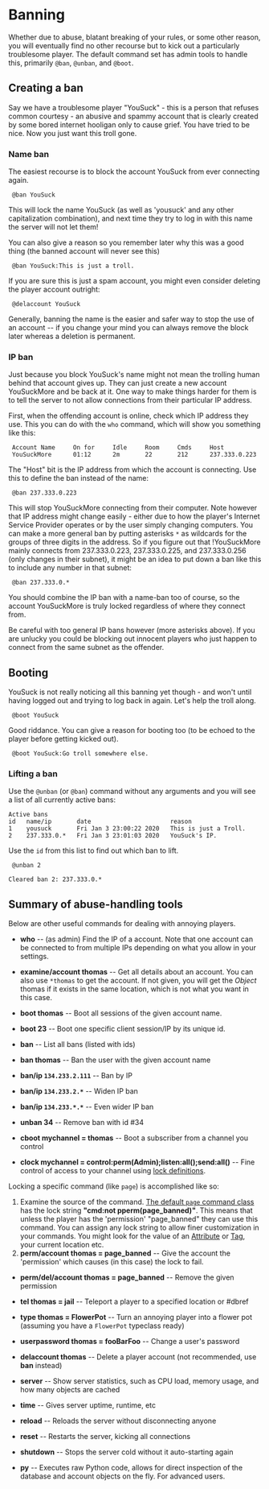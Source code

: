 # Banning


Whether due to abuse, blatant breaking of your rules, or some other reason, you will eventually find
no other recourse but to kick out a particularly troublesome player. The default command set has
admin tools to handle this, primarily `@ban`, `@unban`, and `@boot`. 

## Creating a ban

Say we have a troublesome player "YouSuck" - this is a person that refuses common courtesy - an abusive
and spammy account that is clearly created by some bored internet hooligan only to cause grief. You
have tried to be nice. Now you just want this troll gone. 

### Name ban

The easiest recourse is to block the account YouSuck from ever connecting again. 

     @ban YouSuck

This will lock the name YouSuck (as well as 'yousuck' and any other capitalization combination), and next time they try to log in with this name the server will not let them! 

You can also give a reason so you remember later why this was a good thing (the banned account will never see this)

     @ban YouSuck:This is just a troll.

If you are sure this is just a spam account, you might even consider deleting the player account outright: 

     @delaccount YouSuck

Generally, banning the name is the easier and safer way to stop the use of an account -- if you change your mind you can always remove the block later whereas a deletion is permanent. 

### IP ban

Just because you block YouSuck's name might not mean the trolling human behind that account gives up. They can just create a new account YouSuckMore and be back at it. One way to make things harder for them is to tell the server to not allow connections from their particular IP address.

First, when the offending account is online, check which IP address they use. This you can do with the `who` command, which will show you something like this: 

     Account Name     On for     Idle     Room     Cmds     Host          
     YouSuckMore      01:12      2m       22       212      237.333.0.223 

The "Host" bit is the IP address from which the account is connecting. Use this to define the ban instead of the name: 

     @ban 237.333.0.223

This will stop YouSuckMore connecting from their computer. Note however that IP address might change easily - either due to how the player's Internet Service Provider operates or by the user simply changing computers. You can make a more general ban by putting asterisks `*` as wildcards for the groups of three digits in the address. So if you figure out that !YouSuckMore mainly connects from 237.333.0.223, 237.333.0.225, and 237.333.0.256 (only changes in their subnet), it might be an idea to put down a ban like this to include any number in that subnet: 

     @ban 237.333.0.*

You should combine the IP ban with a name-ban too of course, so the account YouSuckMore is truly locked regardless of where they connect from. 

Be careful with too general IP bans however (more asterisks above). If you are unlucky you could be blocking out innocent players who just happen to connect from the same subnet as the offender. 

## Booting

YouSuck is not really noticing all this banning yet though - and won't until having logged out and trying to log back in again. Let's help the troll along. 

     @boot YouSuck

Good riddance. You can give a reason for booting too (to be echoed to the player before getting kicked out).

     @boot YouSuck:Go troll somewhere else.

### Lifting a ban

Use the `@unban` (or `@ban`) command without any arguments and you will see a list of all currently active bans: 

    Active bans
    id   name/ip       date                      reason 
    1    yousuck       Fri Jan 3 23:00:22 2020   This is just a Troll.
    2    237.333.0.*   Fri Jan 3 23:01:03 2020   YouSuck's IP.

Use the `id` from this list to find out which ban to lift.

     @unban 2
      
    Cleared ban 2: 237.333.0.*

## Summary of abuse-handling tools

Below are other useful commands for dealing with annoying players.

- **who** -- (as admin) Find the IP of a account. Note that one account can be connected to from multiple IPs depending on what you allow in your settings.
- **examine/account thomas** -- Get all details about an account. You can also use `*thomas` to get the account. If not given, you will get the *Object* thomas if it exists in the same location, which is not what you want in this case.
- **boot thomas**  -- Boot all sessions of the given account name.
- **boot 23** -- Boot one specific client session/IP by its unique id.
- **ban** -- List all bans (listed with ids)
- **ban thomas** -- Ban the user with the given account name
- **ban/ip `134.233.2.111`** -- Ban by IP
- **ban/ip `134.233.2.*`** -- Widen IP ban
- **ban/ip `134.233.*.*`** -- Even wider IP ban
- **unban 34** -- Remove ban with id #34

- **cboot mychannel = thomas** -- Boot a subscriber from a channel you control
- **clock mychannel = control:perm(Admin);listen:all();send:all()** -- Fine control of access to your channel using [lock definitions](https://github.com/evennia/evennia/wiki/Locks).

Locking a specific command (like `page`) is accomplished like so: 
1. Examine the source of the command. [The default `page` command class]( https://github.com/evennia/evennia/blob/master/evennia/commands/default/comms.py#L686) has the lock string **"cmd:not pperm(page_banned)"**. This means that unless the player has the 'permission' "page_banned" they can use this command. You can assign any lock string to allow finer customization in your commands. You might look for the value of an [Attribute](https://github.com/evennia/evennia/wiki/Attributes) or [Tag](https://github.com/evennia/evennia/wiki/Tags), your current location etc.
2. **perm/account thomas = page_banned** -- Give the account the 'permission' which causes (in this case) the lock to fail. 

- **perm/del/account thomas = page_banned** -- Remove the given permission

- **tel thomas = jail** -- Teleport a player to a specified location or #dbref
- **type thomas = FlowerPot** -- Turn an annoying player into a flower pot (assuming you have a `FlowerPot` typeclass ready)
- **userpassword thomas = fooBarFoo** -- Change a user's password
- **delaccount thomas** -- Delete a player account (not recommended, use **ban** instead)

- **server** -- Show server statistics, such as CPU load, memory usage, and how many objects are cached
- **time** -- Gives server uptime, runtime, etc
- **reload** -- Reloads the server without disconnecting anyone
- **reset** -- Restarts the server, kicking all connections
- **shutdown** -- Stops the server cold without it auto-starting again
- **py** -- Executes raw Python code, allows for direct inspection of the database and account objects on the fly. For advanced users.
